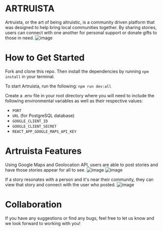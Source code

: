 # ARTRUISTA
Artruista, or the art of being altruistic, is a community driven platform that was designed to help bring local communities together. By sharing stories, users can connect with one another for personal support or donate gifts to those in need. 
![image](https://user-images.githubusercontent.com/60330696/102653811-612e8980-4124-11eb-919e-94895d696f50.png)


# How to Get Started
Fork and clone this repo. Then install the dependencies by running ```npm install``` in your terminal.  

To start Artruista, run the following: ```npm run dev:all```

Create a .env file in your root directory where you will need to include the following environmental variables as well as their respective values:
- ```PORT``` 
- ```URL``` (for PostgreSQL database)
- ```GOOGLE_CLIENT_ID```
- ```GOOGLE_CLIENT_SECRET```
- ```REACT_APP_GOOGLE_MAPS_API_KEY```

# Artruista Features

Using Google Maps and Geolocation API, users are able to post stories and have those stories appear for all to see. 
![image](https://user-images.githubusercontent.com/60330696/102654907-3cd3ac80-4126-11eb-86f2-e9e4968c1803.png)
![image](https://user-images.githubusercontent.com/60330696/102655650-8670c700-4127-11eb-85f2-f073a6863b05.png)

If a story resonates with a person and it's near their community, they can view that story and connect with the user who posted. 
![image](https://user-images.githubusercontent.com/60330696/102655058-7dcbc100-4126-11eb-8301-7ae52a2eb5c6.png)





# Collaboration
If you have any suggestions or find any bugs, feel free to let us know and we look forward to working with you! 

